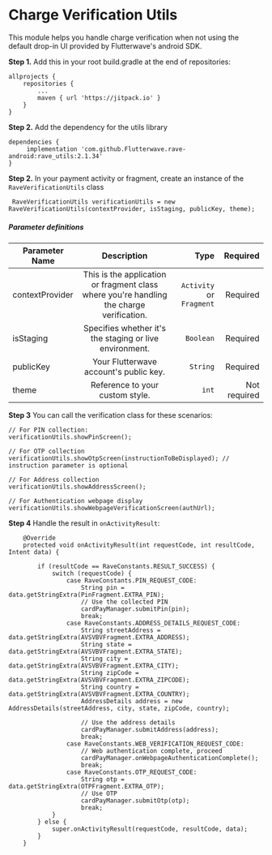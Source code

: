 # Charge Verification Utils
This module helps you handle charge verification when not using the default drop-in UI provided by Flutterwave's android SDK.

**Step 1.** Add this in your root build.gradle at the end of repositories:

    allprojects {
		repositories {
			...
			maven { url 'https://jitpack.io' }
		}
	}

**Step 2.** Add the dependency for the utils library

    dependencies {
	     implementation 'com.github.Flutterwave.rave-android:rave_utils:2.1.34'
	}

**Step 2.**  In your payment activity or fragment, create an instance of the `RaveVerificationUtils` class

     RaveVerificationUtils verificationUtils = new RaveVerificationUtils(contextProvider, isStaging, publicKey, theme);

##### Parameter definitions
| Parameter Name      | Description           | Type | Required  |
| ------------- |:-------------:| -----:| -----:|
| contextProvider     |  This is the application or fragment class where you're handling the charge verification. | `Activity` or `Fragment` | Required
| isStaging     |  Specifies whether it's the staging or live environment. | `Boolean` | Required
| publicKey     |  Your Flutterwave account's public key. | `String` | Required
| theme     |  Reference to your custom style. | `int` | Not required

**Step 3** You can call the verification class for these scenarios:

```
// For PIN collection:
verificationUtils.showPinScreen();
        
// For OTP collection
verificationUtils.showOtpScreen(instructionToBeDisplayed); // instruction parameter is optional
        
// For Address collection
verificationUtils.showAddressScreen();
        
// For Authentication webpage display
verificationUtils.showWebpageVerificationScreen(authUrl);
```

**Step 4** Handle the result in `onActivityResult`:

```
    @Override
    protected void onActivityResult(int requestCode, int resultCode, Intent data) {

        if (resultCode == RaveConstants.RESULT_SUCCESS) {
            switch (requestCode) {
                case RaveConstants.PIN_REQUEST_CODE:
                    String pin = data.getStringExtra(PinFragment.EXTRA_PIN);
                    // Use the collected PIN
                    cardPayManager.submitPin(pin);
                    break;
                case RaveConstants.ADDRESS_DETAILS_REQUEST_CODE:
                    String streetAddress = data.getStringExtra(AVSVBVFragment.EXTRA_ADDRESS);
                    String state = data.getStringExtra(AVSVBVFragment.EXTRA_STATE);
                    String city = data.getStringExtra(AVSVBVFragment.EXTRA_CITY);
                    String zipCode = data.getStringExtra(AVSVBVFragment.EXTRA_ZIPCODE);
                    String country = data.getStringExtra(AVSVBVFragment.EXTRA_COUNTRY);
                    AddressDetails address = new AddressDetails(streetAddress, city, state, zipCode, country);

                    // Use the address details
                    cardPayManager.submitAddress(address);
                    break;
                case RaveConstants.WEB_VERIFICATION_REQUEST_CODE:
                    // Web authentication complete, proceed
                    cardPayManager.onWebpageAuthenticationComplete();
                    break;
                case RaveConstants.OTP_REQUEST_CODE:
                    String otp = data.getStringExtra(OTPFragment.EXTRA_OTP);
                    // Use OTP
                    cardPayManager.submitOtp(otp);
                    break;
            }
        } else {
            super.onActivityResult(requestCode, resultCode, data);
        }
    }
```
